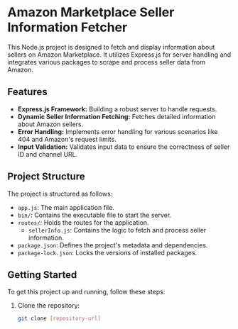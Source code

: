 # Amazon Marketplace Seller Information Fetcher

This Node.js project is designed to fetch and display information about sellers on Amazon Marketplace. It utilizes Express.js for server handling and integrates various packages to scrape and process seller data from Amazon.

## Features
- **Express.js Framework:** Building a robust server to handle requests.
- **Dynamic Seller Information Fetching:** Fetches detailed information about Amazon sellers.
- **Error Handling:** Implements error handling for various scenarios like 404 and Amazon's request limits.
- **Input Validation:** Validates input data to ensure the correctness of seller ID and channel URL.

## Project Structure
The project is structured as follows:

- `app.js`: The main application file.
- `bin/`: Contains the executable file to start the server.
- `routes/`: Holds the routes for the application.
    - `sellerInfo.js`: Contains the logic to fetch and process seller information.
- `package.json`: Defines the project's metadata and dependencies.
- `package-lock.json`: Locks the versions of installed packages.

## Getting Started
To get this project up and running, follow these steps:

1. Clone the repository:
   ```bash
   git clone [repository-url]
